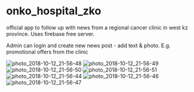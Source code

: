 # onko_hospital_zko
official app to follow up with news from a regional cancer clinic in west kz province.
Uses firebase free server.

Admin can login and create new news post - add text & photo. E.g. promotional offers from the clinic

![photo_2018-10-12_21-56-48](https://user-images.githubusercontent.com/4441068/46883426-78e69500-ce6b-11e8-8819-f73e9d454bf6.jpg)
![photo_2018-10-12_21-56-49](https://user-images.githubusercontent.com/4441068/46883427-797f2b80-ce6b-11e8-9791-fd242d1b4957.jpg)
![photo_2018-10-12_21-56-50](https://user-images.githubusercontent.com/4441068/46883430-797f2b80-ce6b-11e8-99d8-1ad382f38e0c.jpg)
![photo_2018-10-12_21-56-51](https://user-images.githubusercontent.com/4441068/46883431-797f2b80-ce6b-11e8-98d2-33b6e482d06e.jpg)
![photo_2018-10-12_21-56-44](https://user-images.githubusercontent.com/4441068/46883434-7a17c200-ce6b-11e8-85c0-0907b3bb2dfb.jpg)
![photo_2018-10-12_21-56-46](https://user-images.githubusercontent.com/4441068/46883435-7a17c200-ce6b-11e8-8cc1-23b28cf6e4fe.jpg)
![photo_2018-10-12_21-56-47](https://user-images.githubusercontent.com/4441068/46883436-7ab05880-ce6b-11e8-89ec-38a554df07c8.jpg)
